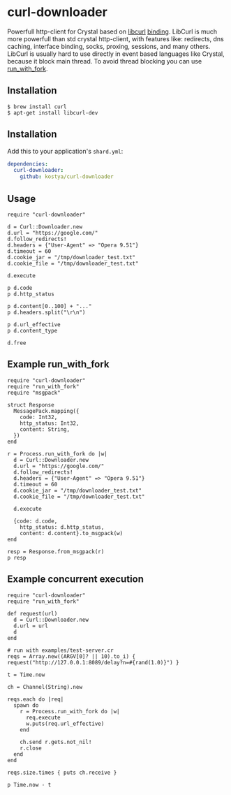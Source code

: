 # curl-downloader

Powerfull http-client for Crystal based on [libcurl](https://curl.haxx.se/libcurl/) [binding](https://github.com/blocknotes/curl-crystal). LibCurl is much more powerfull than std crystal http-client, with features like: redirects, dns caching, interface binding, socks, proxing, sessions, and many others. LibCurl is usually hard to use directly in event based languages like Crystal, because it block main thread. To avoid thread blocking you can use [run_with_fork](https://github.com/kostya/run_with_fork).

## Installation

    $ brew install curl
    $ apt-get install libcurl-dev

## Installation

Add this to your application's `shard.yml`:

```yaml
dependencies:
  curl-downloader:
    github: kostya/curl-downloader
```

## Usage

```crystal
require "curl-downloader"

d = Curl::Downloader.new
d.url = "https://google.com/"
d.follow_redirects!
d.headers = {"User-Agent" => "Opera 9.51"}
d.timeout = 60
d.cookie_jar = "/tmp/downloader_test.txt"
d.cookie_file = "/tmp/downloader_test.txt"

d.execute

p d.code
p d.http_status

p d.content[0..100] + "..."
p d.headers.split("\r\n")

p d.url_effective
p d.content_type

d.free
```

## Example run_with_fork

```crystal
require "curl-downloader"
require "run_with_fork"
require "msgpack"

struct Response
  MessagePack.mapping({
    code: Int32,
    http_status: Int32,
    content: String,
  })
end

r = Process.run_with_fork do |w|
  d = Curl::Downloader.new
  d.url = "https://google.com/"
  d.follow_redirects!
  d.headers = {"User-Agent" => "Opera 9.51"}
  d.timeout = 60
  d.cookie_jar = "/tmp/downloader_test.txt"
  d.cookie_file = "/tmp/downloader_test.txt"

  d.execute

  {code: d.code, 
    http_status: d.http_status,
    content: d.content}.to_msgpack(w)
end

resp = Response.from_msgpack(r)
p resp
```

## Example concurrent execution

```crystal
require "curl-downloader"
require "run_with_fork"

def request(url)
  d = Curl::Downloader.new
  d.url = url
  d
end

# run with examples/test-server.cr
reqs = Array.new((ARGV[0]? || 10).to_i) { request("http://127.0.0.1:8089/delay?n=#{rand(1.0)}") }

t = Time.now

ch = Channel(String).new

reqs.each do |req| 
  spawn do
    r = Process.run_with_fork do |w|
      req.execute
      w.puts(req.url_effective)
    end

    ch.send r.gets.not_nil!
    r.close
  end
end

reqs.size.times { puts ch.receive }

p Time.now - t
```